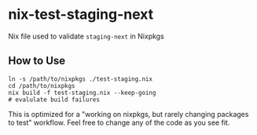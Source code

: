 # nix-test-staging-next
Nix file used to validate `staging-next` in Nixpkgs

## How to Use

```
ln -s /path/to/nixpkgs ./test-staging.nix
cd /path/to/nixpkgs
nix build -f test-staging.nix --keep-going
# evalulate build failures
```
This is optimized for a "working on nixpkgs, but rarely changing packages to test" workflow. Feel free to change any of the code as you see fit.


